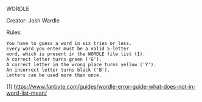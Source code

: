 WORDLE

Creator: Josh Wardle 


Rules:

    You have to guess a word in six tries or less.
    Every word you enter must be a valid 5-letter 
    word, which is present in the WORDLE file list (1).
    A correct letter turns green ('G').
    A correct letter in the wrong place turns yellow ('Y').
    An incorrect letter turns black ('B').
    Letters can be used more than once.

(1) https://www.fanbyte.com/guides/wordle-error-guide-what-does-not-in-word-list-mean/ 